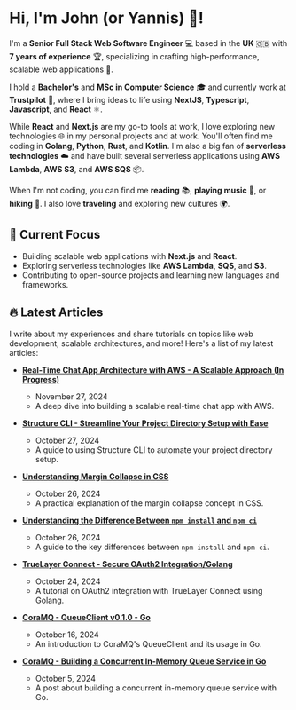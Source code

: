 # Hi, I'm John (or Yannis) 👋!

I'm a **Senior Full Stack Web Software Engineer** 💻 based in the **UK** 🇬🇧 with **7 years of experience** 🏆, specializing in crafting high-performance, scalable web applications 🚀.

I hold a **Bachelor's** and **MSc in Computer Science** 🎓 and currently work at **Trustpilot** 🌟, where I bring ideas to life using **NextJS**, **Typescript**, **Javascript**, and **React** ⚛️.

While **React** and **Next.js** are my go-to tools at work, I love exploring new technologies 🌐 in my personal projects and at work. You'll often find me coding in **Golang**, **Python**, **Rust**, and **Kotlin**. I'm also a big fan of **serverless technologies** ☁️ and have built several serverless applications using **AWS Lambda**, **AWS S3**, and **AWS SQS** 📦.

When I'm not coding, you can find me **reading** 📚, **playing music** 🎸, or **hiking** 🥾. I also love **traveling** and exploring new cultures 🌍.


## 🚀 Current Focus

- Building scalable web applications with **Next.js** and **React**.
- Exploring serverless technologies like **AWS Lambda**, **SQS**, and **S3**.
- Contributing to open-source projects and learning new languages and frameworks.


## 🔥 Latest Articles

I write about my experiences and share tutorials on topics like web development, scalable architectures, and more! Here's a list of my latest articles:

- **[Real-Time Chat App Architecture with AWS - A Scalable Approach (In Progress)](https://johnretsas.github.io/blog/real-time-chat-app-architecture)**
    - November 27, 2024
    - A deep dive into building a scalable real-time chat app with AWS.
    
- **[Structure CLI - Streamline Your Project Directory Setup with Ease](https://johnretsas.github.io/blog/structure-cli)**
    - October 27, 2024
    - A guide to using Structure CLI to automate your project directory setup.
    
- **[Understanding Margin Collapse in CSS](https://johnretsas.github.io/blog/margin-collapse)**
    - October 26, 2024
    - A practical explanation of the margin collapse concept in CSS.
    
- **[Understanding the Difference Between `npm install` and `npm ci`](https://johnretsas.github.io/blog/npm-ci-i)**
    - October 26, 2024
    - A guide to the key differences between `npm install` and `npm ci`.
    
- **[TrueLayer Connect - Secure OAuth2 Integration/Golang](https://johnretsas.github.io/blog/truelayer-connect)**
    - October 24, 2024
    - A tutorial on OAuth2 integration with TrueLayer Connect using Golang.
    
- **[CoraMQ - QueueClient v0.1.0 - Go](https://johnretsas.github.io/blog/cora-queue-sdk-ts)**
    - October 16, 2024
    - An introduction to CoraMQ's QueueClient and its usage in Go.
    
- **[CoraMQ - Building a Concurrent In-Memory Queue Service in Go](https://johnretsas.github.io/blog/cora-queue-service)**
    - October 5, 2024
    - A post about building a concurrent in-memory queue service with Go.

